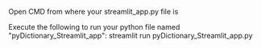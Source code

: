 Open CMD from where your streamlit_app.py file is

Execute the following to run your python file named "pyDictionary_Streamlit_app":
streamlit run pyDictionary_Streamlit_app.py
